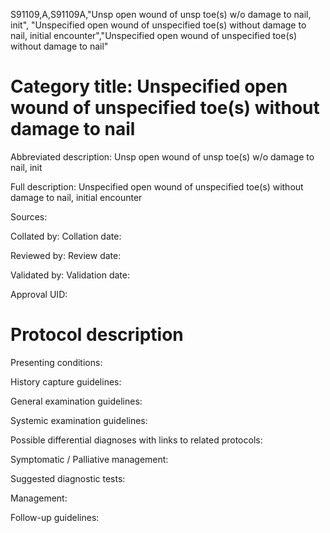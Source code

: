 S91109,A,S91109A,"Unsp open wound of unsp toe(s) w/o damage to nail, init", "Unspecified open wound of unspecified toe(s) without damage to nail, initial encounter","Unspecified open wound of unspecified toe(s) without damage to nail"
# Category title: Unspecified open wound of unspecified toe(s) without damage to nail

Abbreviated description: Unsp open wound of unsp toe(s) w/o damage to nail, init

Full description: Unspecified open wound of unspecified toe(s) without damage to nail, initial encounter

Sources:

Collated by:
Collation date:

Reviewed by:
Review date:

Validated by:
Validation date:

Approval UID:

# Protocol description

Presenting conditions:

History capture guidelines:

General examination guidelines:

Systemic examination guidelines:

Possible differential diagnoses with links to related protocols:

Symptomatic / Palliative management:

Suggested diagnostic tests:

Management:

Follow-up guidelines:

